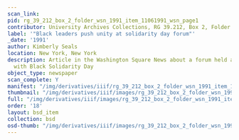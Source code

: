 ```yaml
---
scan_link:
pid: rg_39_212_box_2_folder_wsn_1991_item_11061991_wsn_page1
contributor: University Archives Collections, RG 39.212, Box 2, Folder WSN 1991
label: '"Black leaders push unity at solidarity day forum"'
_date: '1991'
author: Kimberly Seals
location: New York, New York
description: Article in the Washington Square News about a forum held at NYU in conjunction
  with Black Solidarity Day
object_type: newspaper
scan_complete: Y
manifest: "/img/derivatives/iiif/rg_39_212_box_2_folder_wsn_1991_item_11061991_wsn_page1/manifest.json"
thumbnail: "/img/derivatives/iiif/images/rg_39_212_box_2_folder_wsn_1991_item_11061991_wsn_page1/full/250,/0/default.jpg"
full: "/img/derivatives/iiif/images/rg_39_212_box_2_folder_wsn_1991_item_11061991_wsn_page1/full/1140,/0/default.jpg"
order: '18'
layout: bsd_item
collection: bsd
osd-thumb: "/img/derivatives/iiif/images/rg_39_212_box_2_folder_wsn_1991_item_11061991_wsn_page1/full/375,/0/default.jpg"
---
```

